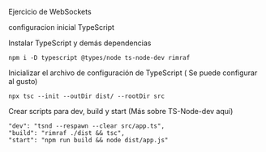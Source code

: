 Ejercicio de WebSockets 

configuracion inicial TypeScript

Instalar TypeScript y demás dependencias
```
npm i -D typescript @types/node ts-node-dev rimraf
```

Inicializar el archivo de configuración de TypeScript ( Se puede configurar al gusto)
```
npx tsc --init --outDir dist/ --rootDir src
```

Crear scripts para dev, build y start (Más sobre TS-Node-dev aquí)
```
"dev": "tsnd --respawn --clear src/app.ts",
"build": "rimraf ./dist && tsc",
"start": "npm run build && node dist/app.js"
```